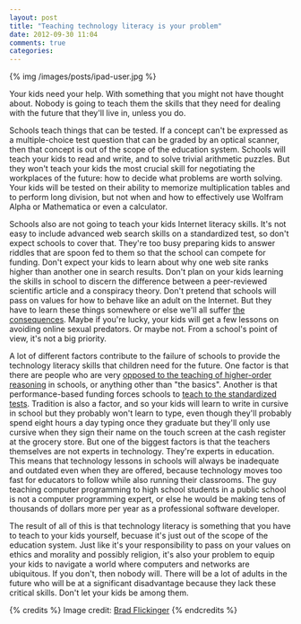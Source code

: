 ```yaml
---
layout: post
title: "Teaching technology literacy is your problem"
date: 2012-09-30 11:04
comments: true
categories: 
---
```


{% img /images/posts/ipad-user.jpg %}

Your kids need your help.  With something that you might not have thought about.  Nobody is going to teach them the skills that they need for dealing with the future that they'll live in, unless you do.

Schools teach things that can be tested.  If a concept can't be expressed as a multiple-choice test question that can be graded by an optical scanner, then that concept is out of the scope of the education system.  Schools will teach your kids to read and write, and to solve trivial arithmetic puzzles.  But they won't teach your kids the most crucial skill for negotiating the workplaces of the future: how to decide what problems are worth solving.  Your kids will be tested on their ability to memorize multiplication tables and to perform long division, but not when and how to effectively use Wolfram Alpha or Mathematica or even a calculator.

Schools also are not going to teach your kids Internet literacy skills.  It's not easy to include advanced web search skills on a standardized test, so don't expect schools to cover that.  They're too busy preparing kids to answer riddles that are spoon fed to them so that the school can compete for funding.  Don't expect your kids to learn about why one web site ranks higher than another one in search results.  Don't plan on your kids learning the skills in school to discern the difference between a peer-reviewed scientific article and a conspiracy theory.  Don't pretend that schools will pass on values for how to behave like an adult on the Internet.  But they have to learn these things somewhere or else we'll all suffer [the consequences](http://www.guardian.co.uk/commentisfree/2012/sep/26/day-confronted-troll).  Maybe if you're lucky, your kids will get a few lessons on avoiding online sexual predators.  Or maybe not.  From a school's point of view, it's not a big priority.

A lot of different factors contribute to the failure of schools to provide the technology literacy skills that children need for the future.  One factor is that there are people who are very [opposed to the teaching of higher-order reasoning](http://www.deliberatedumbingdown.com/OtherPDFs/B_to_B_Reform_Iserbyt_book.pdf) in schools, or anything other than "the basics".  Another is that performance-based funding forces schools to [teach to the standardized tests](http://www.schoolbook.org/2012/03/07/a-lesson-in-teaching-to-the-test-from-e-b-white).  Tradition is also a factor, and so your kids will learn to write in cursive in school but they probably won't learn to type, even though they'll probably spend eight hours a day typing once they graduate but they'll only use cursive when they sign their name on the touch screen at the cash register at the grocery store.  But one of the biggest factors is that the teachers themselves are not experts in technology.  They're experts in education.  This means that technology lessons in schools will always be inadequate and outdated even when they are offered, because technology moves too fast for educators to follow while also running their classrooms.  The guy teaching computer programming to high school students in a public school is not a computer programming expert, or else he would be making tens of thousands of dollars more per year as a professional software developer.

The result of all of this is that technology literacy is something that you have to teach to your kids yourself, becuase it's just out of the scope of the education system.  Just like it's your responsibility to pass on your values on ethics and morality and possibly religion, it's also your problem to equip your kids to navigate a world where computers and networks are ubiquitous.  If you don't, then nobody will.  There will be a lot of adults in the future who will be at a significant disadvantage because they lack these critical skills.  Don't let your kids be among them.

{% credits %}
  Image credit: [Brad Flickinger](http://www.flickr.com/photos/56155476@N08/6660032213/)
{% endcredits %}